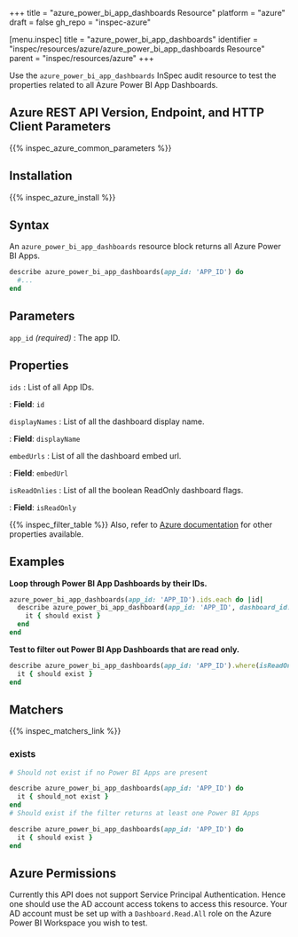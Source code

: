 +++
title = "azure_power_bi_app_dashboards Resource"
platform = "azure"
draft = false
gh_repo = "inspec-azure"

[menu.inspec]
title = "azure_power_bi_app_dashboards"
identifier = "inspec/resources/azure/azure_power_bi_app_dashboards Resource"
parent = "inspec/resources/azure"
+++

Use the `azure_power_bi_app_dashboards` InSpec audit resource to test the properties related to all Azure Power BI App Dashboards.

## Azure REST API Version, Endpoint, and HTTP Client Parameters

{{% inspec_azure_common_parameters %}}

## Installation

{{% inspec_azure_install %}}

## Syntax

An `azure_power_bi_app_dashboards` resource block returns all Azure Power BI Apps.

```ruby
describe azure_power_bi_app_dashboards(app_id: 'APP_ID') do
  #...
end
```

## Parameters

`app_id` _(required)_
: The app ID.

## Properties

`ids`
: List of all App IDs.

: **Field**: `id`

`displayNames`
: List of all the dashboard display name.

: **Field**: `displayName`

`embedUrls`
: List of all the dashboard embed url.

: **Field**: `embedUrl`

`isReadOnlies`
: List of all the boolean ReadOnly dashboard flags.

: **Field**: `isReadOnly`


{{% inspec_filter_table %}}
Also, refer to [Azure documentation](https://docs.microsoft.com/en-us/rest/api/power-bi/apps/get-dashboards) for other properties available.

## Examples

**Loop through Power BI App Dashboards by their IDs.**

```ruby
azure_power_bi_app_dashboards(app_id: 'APP_ID').ids.each do |id|
  describe azure_power_bi_app_dashboard(app_id: 'APP_ID', dashboard_id: id) do
    it { should exist }
  end
end
```

**Test to filter out Power BI App Dashboards that are read only.**

```ruby
describe azure_power_bi_app_dashboards(app_id: 'APP_ID').where(isReadOnly: true) do
  it { should exist }
end
```

## Matchers

{{% inspec_matchers_link %}}

### exists

```ruby
# Should not exist if no Power BI Apps are present

describe azure_power_bi_app_dashboards(app_id: 'APP_ID') do
  it { should_not exist }
end
# Should exist if the filter returns at least one Power BI Apps

describe azure_power_bi_app_dashboards(app_id: 'APP_ID') do
  it { should exist }
end
```

## Azure Permissions

Currently this API does not support Service Principal Authentication. Hence one should use the AD account access tokens to access this resource.
Your AD account must be set up with a `Dashboard.Read.All` role on the Azure Power BI Workspace you wish to test.
